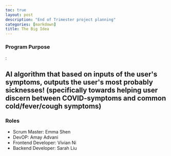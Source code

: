```yaml
---
toc: true
layout: post
description: "End of Trimester project planning"
categories: [markdown]
title: The Big Idea 
---
```


<html>
<h3><strong>Program Purpose</strong></h3>: <h2>AI algorithm that based on inputs of the user's symptoms, outputs the user's most probably sicknesses! (specifically towards helping user discern between COVID-symptoms and common cold/fever/cough symptoms)</h2>

<h3>Roles</h3>
<ul>
    <li>Scrum Master: Emma Shen</li>
    <li>DevOP: Amay Advani</li>
    <li>Frontend Developer: Vivian Ni</li>
    <li>Backend Developer: Sarah Liu</li>
</ul>
</html>